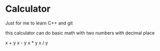 # Calculator
Just for me to learn C++ and git

this calculator can do basic math with two numbers with decimal place

x + y
x - y
x * y
x / y
